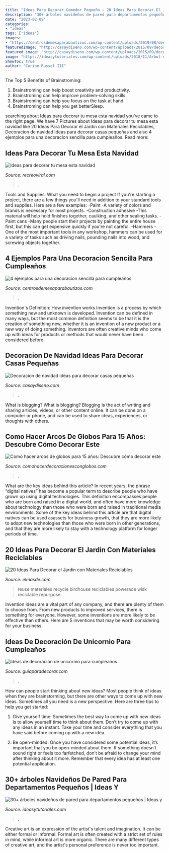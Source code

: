 ```yaml
---
title: "Ideas Para Decorar Comedor Pequeño ~ 20 Ideas Para Decorar El Jardin Con Materiales Reciclables"
description: "30+ árboles navideños de pared para departamentos pequeños"
date: "2023-02-08"
categories:
- "ideas"
tags: ["ideas"]
images:
- "https://centrosdemesaparabautizos.com/wp-content/uploads/2019/08/decoracion-sencilla-para-cumpleaños-de-niñas.jpg"
featuredImage: "http://casaydiseno.com/wp-content/uploads/2015/09/decoracion-de-navidad-ideas-para-decorar-ramas-blancas.jpg"
featured_image: "http://casaydiseno.com/wp-content/uploads/2015/09/decoracion-de-navidad-ideas-para-decorar-ramas-blancas.jpg"
image: "https://ideasytutoriales.com/wp-content/uploads/2018/11/Arbol-de-Navidad-para-Pared-09.jpg"
ShowToc: true
author: "Corine Russel III"
---
```



The Top 5 Benefits of Brainstroming:
1. Brainstroming can help boost creativity and productivity.
2. Brainstroming can help improve problem-solving skills.
3. Brainstroming can help you focus on the task at hand.
4. Brainstroming can help you get betterSleep.

	

		
searching about Ideas para decorar tu mesa esta navidad you've came to the right page. We have 7 Pictures about Ideas para decorar tu mesa esta navidad like 20 Ideas Para Decorar el Jardin con Materiales Reciclables, Decoracion de navidad ideas para decorar casas pequeñas and also 4 ejemplos para una decoracion sencilla para cumpleaños. Read more:
		
    
## Ideas Para Decorar Tu Mesa Esta Navidad

<img loading=lazy src="https://www.recreoviral.com/wp-content/uploads/2015/12/Decoraciones-para-la-mesa-esta-navidad-2.jpg" onerror="this.onerror=null;this.src='https://tse2.mm.bing.net/th?id=OIP.krWAfo1-BcwzI7i2dtq3XgHaK_&amp;pid=15.1';" alt="Ideas para decorar tu mesa esta navidad">

_Source: recreoviral.com_

>. 

	

Tools and Supplies: What you need to begin a project
If you're starting a project, there are a few things you'll need in addition to your standard tools and supplies. Here are a few examples: 
-Paint -A variety of colors and brands is necessary for most projects. 
-Construction adhesive -This material will help hold finishes together, caulking, and other sealing tasks. 
-Paint cans -Many people start their projects by painting the entire house first, but this can get expensive quickly if you're not careful. 
-Hammers -One of the most important tools in any workshop, hammers can be used for a variety of tasks such as driving nails, pounding nails into wood, and screwing objects together.

    
## 4 Ejemplos Para Una Decoracion Sencilla Para Cumpleaños

<img loading=lazy src="https://centrosdemesaparabautizos.com/wp-content/uploads/2019/08/decoracion-sencilla-para-cumpleaños-de-niñas.jpg" onerror="this.onerror=null;this.src='https://tse4.mm.bing.net/th?id=OIP.pj0QkzF2a6UyXfMPz1hmAAAAAA&amp;pid=15.1';" alt="4 ejemplos para una decoracion sencilla para cumpleaños">

_Source: centrosdemesaparabautizos.com_

>. 

	

Invention's Definition: How invention works
Invention is a process by which something new and unknown is developed. Invention can be defined in many ways, but the most common definition seems to be that it is the creation of something new, whether it is an invention of a new product or a new way of doing something. Inventors are often creative minds who come up with ideas for products or methods that would never have been considered before.

    
## Decoracion De Navidad Ideas Para Decorar Casas Pequeñas

<img loading=lazy src="http://casaydiseno.com/wp-content/uploads/2015/09/decoracion-de-navidad-ideas-para-decorar-ramas-blancas.jpg" onerror="this.onerror=null;this.src='https://tse1.mm.bing.net/th?id=OIP.-1kVmNqqSl7EkuC7WtvGlAHaLF&amp;pid=15.1';" alt="Decoracion de navidad ideas para decorar casas pequeñas">

_Source: casaydiseno.com_

>. 

	

What is blogging?
What is blogging? Blogging is the act of writing and sharing articles, videos, or other content online. It can be done on a computer or phone, and can be used to share ideas, experiences, or thoughts with others.

    
## Como Hacer Arcos De Globos Para 15 Años: Descubre Cómo Decorar Este

<img loading=lazy src="http://www.comohacerdecoracionesconglobos.com/wp-content/uploads/2016/09/como-hacer-arcos-de-globos-para-15-años-4.jpg" onerror="this.onerror=null;this.src='https://tse1.mm.bing.net/th?id=OIP.w_LyVZw_Q9KLx-CgBmd7ZgHaI2&amp;pid=15.1';" alt="Como hacer arcos de globos para 15 años: Descubre cómo decorar este">

_Source: comohacerdecoracionesconglobos.com_

>. 

	

What are the key ideas behind this article?
In recent years, the phrase “digital natives” has become a popular term to describe people who have grown up using digital technologies. This definition encompasses people who are born and raised in a digital world, and often have more knowledge about technology than those who were born and raised in traditional media environments. Some of the key ideas behind this article are that digital natives can be used asassets for business growth, that they are more likely to adopt new technologies than those who were born in other generations, and that they are more likely to stay with a technology platform for longer periods of time.

    
## 20 Ideas Para Decorar El Jardin Con Materiales Reciclables

<img loading=lazy src="https://elmasde.com/wp-content/uploads/2015/05/Decoraciones-Para-el-Jardin-con-Materiales-Reciclable-11.jpg" onerror="this.onerror=null;this.src='https://tse1.mm.bing.net/th?id=OIP.mvgJv9b4cVeoL0Or4fGifwHaJ4&amp;pid=15.1';" alt="20 Ideas Para Decorar el Jardin con Materiales Reciclables">

_Source: elmasde.com_

>reuse materiales recycle birdhouse reciclables powerade wisk reciclable repurpose. 

	

Invention ideas are a vital part of any company, and there are plenty of them to choose from. From new products to improved services, there is something for everyone. However, some inventions are more likely to be effective than others. Here are 5 inventions that may be worth considering for your business.

    
## Ideas De Decoración De Unicornio Para Cumpleaños

<img loading=lazy src="https://www.guiaparadecorar.com/wp-content/uploads/2018/11/Ideas-de-decoracion-de-unicornio10-480x640.jpg" onerror="this.onerror=null;this.src='https://tse1.mm.bing.net/th?id=OIP.ENXzyg7X6fGxz-FoaON2pgHaJ4&amp;pid=15.1';" alt="Ideas de decoración de unicornio para cumpleaños">

_Source: guiaparadecorar.com_

>. 

	

How can people start thinking about new ideas?
Most people think of ideas when they are brainstorming, but there are other ways to come up with new ideas. Sometimes all you need is a new perspective. Here are three tips to help you get started: 
1. Give yourself time: Sometimes the best way to come up with new ideas is to allow yourself time to think about them. Don’t try to come up with any ideas in an instant. Take your time and consider everything that you have said before coming up with a new idea. 

2. Be open-minded: Once you have considered some potential ideas, it’s important that you be open-minded about them. If something doesn’t sound right or feels too farfetched, don’t be afraid to change your mind after thinking about it more. Remember that every idea has at least one potential application.

    
## 30+ árboles Navideños De Pared Para Departamentos Pequeños | Ideas Y

<img loading=lazy src="https://ideasytutoriales.com/wp-content/uploads/2018/11/Arbol-de-Navidad-para-Pared-09.jpg" onerror="this.onerror=null;this.src='https://tse1.mm.bing.net/th?id=OIP.CRhI8CU9oSxAcWaNfZOP7gHaJ4&amp;pid=15.1';" alt="30+ árboles navideños de pared para departamentos pequeños | Ideas y">

_Source: ideasytutoriales.com_

>. 

	

Creative art is an expression of the artist's talent and imagination. It can be either formal or informal. Formal art is often created with a strict set of rules in mind, while informal art is more organic. There are many different types of creative art, and the artist's personal preference is never too important.


